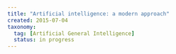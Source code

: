```yaml
---
title: "Artificial intelligence: a modern approach"
created: 2015-07-04
taxonomy:
  tag: [Artificial General Intelligence]
  status: in progress
---
```

